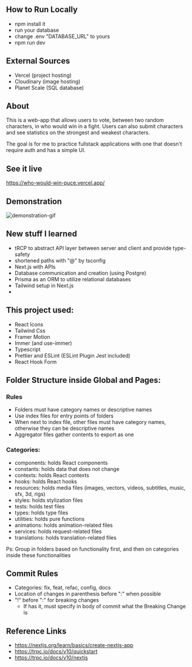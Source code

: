 ## How to Run Locally

- npm install it
- run your database
- change .env "DATABASE_URL" to yours
- npm run dev

## External Sources

- Vercel (project hosting)
- Cloudinary (image hosting)
- Planet Scale (SQL database)

## About

This is a web-app that allows users to vote, between two random characters, in who would win in a fight. Users can also submit characters and see statistics on the strongest and weakest characters.

The goal is for me to practice fullstack applications with one that doesn't require auth and has a simple UI.

## See it live

https://who-would-win-puce.vercel.app/

## Demonstration

![demonstration-gif](./demonstration.gif)

## New stuff I learned

- tRCP to abstract API layer between server and client and provide type-safety
- shortened paths with "@" by tsconfig
- Next.js with APIs
- Database communication and creation (using Postgre)
- Prisma as an ORM to utilize relational databases
- Tailwind setup in Next.js
-

## This project used:

- React Icons
- Tailwind Css
- Framer Motion
- Immer (and use-immer)
- Typescript
- Prettier and ESLint (ESLint Plugin Jest included)
- React Hook Form

## Folder Structure inside Global and Pages:

### Rules

- Folders must have category names or descriptive names
- Use index files for entry points of folders
- When next to index file, other files must have category names, otherwise they can be descriptive names
- Aggregator files gather contents to export as one

### Categories:

- components: holds React components
- constants: holds data that does not change
- contexts: holds React contexts
- hooks: holds React hooks
- resources: holds media files (images, vectors, videos, subtitles, music, sfx, 3d, rigs)
- styles: holds stylization files
- tests: holds test files
- types: holds type files
- utilities: holds pure functions
- animations: holds animation-related files
- services: holds request-related files
- translations: holds translation-related files

Ps: Group in folders based on functionality first, and then on categories inside these functionalities

## Commit Rules

- Categories: fix, feat, refac, config, docs
- Location of changes in parenthesis before ":" when possible
- "!" before ":" for breaking changes
  - If has it, must specify in body of commit what the Breaking Change is

## Reference Links

- https://nextjs.org/learn/basics/create-nextjs-app
- https://trpc.io/docs/v10/quickstart
- https://trpc.io/docs/v10/nextjs
